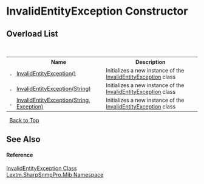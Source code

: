 # InvalidEntityException Constructor 
 


## Overload List
&nbsp;<table><tr><th></th><th>Name</th><th>Description</th></tr><tr><td>![Public method](media/pubmethod.gif "Public method")</td><td><a href="M_Lextm_SharpSnmpPro_Mib_InvalidEntityException__ctor">InvalidEntityException()</a></td><td>
Initializes a new instance of the <a href="T_Lextm_SharpSnmpPro_Mib_InvalidEntityException">InvalidEntityException</a> class</td></tr><tr><td>![Public method](media/pubmethod.gif "Public method")</td><td><a href="M_Lextm_SharpSnmpPro_Mib_InvalidEntityException__ctor_1">InvalidEntityException(String)</a></td><td>
Initializes a new instance of the <a href="T_Lextm_SharpSnmpPro_Mib_InvalidEntityException">InvalidEntityException</a> class</td></tr><tr><td>![Public method](media/pubmethod.gif "Public method")</td><td><a href="M_Lextm_SharpSnmpPro_Mib_InvalidEntityException__ctor_2">InvalidEntityException(String, Exception)</a></td><td>
Initializes a new instance of the <a href="T_Lextm_SharpSnmpPro_Mib_InvalidEntityException">InvalidEntityException</a> class</td></tr></table>&nbsp;
<a href="#invalidentityexception-constructor">Back to Top</a>

## See Also


#### Reference
<a href="T_Lextm_SharpSnmpPro_Mib_InvalidEntityException">InvalidEntityException Class</a><br /><a href="N_Lextm_SharpSnmpPro_Mib">Lextm.SharpSnmpPro.Mib Namespace</a><br />